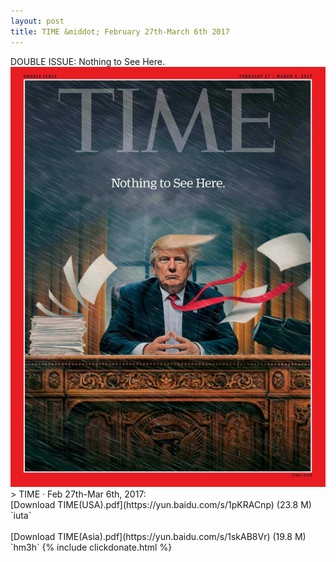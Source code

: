 ```yaml
---
layout: post
title: TIME &middot; February 27th-March 6th 2017
---
```


<div class="message">
	DOUBLE ISSUE: Nothing to See Here.
</div>

<div class="cover">
<img src="/public/img/time/tmus_2017.02.27.jpg" />
</div>
<!--more-->
> TIME &middot; Feb 27th-Mar 6th, 2017:<br/>
[Download TIME(USA).pdf](https://yun.baidu.com/s/1pKRACnp) (23.8 M)&ensp;
`iuta` <br/><br/>
[Download TIME(Asia).pdf](https://yun.baidu.com/s/1skAB8Vr) (19.8 M)&ensp;
`hm3h`
{% include clickdonate.html %}
